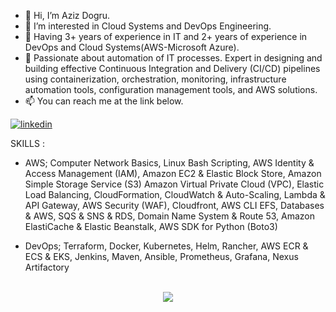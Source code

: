 - 👋 Hi, I’m Aziz Dogru.
- 👀 I’m interested in Cloud Systems and DevOps Engineering.
- 🌱 Having 3+ years of experience in IT and 2+ years of experience in DevOps and Cloud Systems(AWS-Microsoft Azure). 
- 💞️ Passionate about automation of IT processes. Expert in designing and building effective Continuous Integration and Delivery (CI/CD) pipelines using containerization, orchestration, monitoring, infrastructure automation tools, configuration management tools, and AWS solutions. 
- 📫 You can reach me at the link below.

<!---
f4323-Aziz/f4323-Aziz is a ✨ special ✨ repository because its `README.md` (this file) appears on your GitHub profile.
You can click the Preview link to take a look at your changes.
--->


[![linkedin](https://img.shields.io/badge/Linkedin-000000?style=for-the-badge&logo=Linkedin&logoColor=white)](https://www.linkedin.com/in/azizdogru/)


SKILLS : 

- AWS; Computer Network Basics, Linux Bash Scripting, AWS Identity & Access Management (IAM), Amazon EC2 & Elastic Block Store, Amazon Simple Storage Service (S3)
Amazon Virtual Private Cloud (VPC), Elastic Load Balancing, CloudFormation, CloudWatch & Auto-Scaling, Lambda & API Gateway, AWS Security (WAF), Cloudfront, AWS CLI
EFS, Databases & AWS, SQS & SNS & RDS, Domain Name System & Route 53, Amazon ElastiCache & Elastic Beanstalk, AWS SDK for Python (Boto3)

- DevOps; Terraform, Docker, Kubernetes, Helm, Rancher, AWS ECR & ECS & EKS, Jenkins, Maven, Ansible, Prometheus, Grafana, Nexus Artifactory


<br/>  

<div align="center">
<img src="https://komarev.com/ghpvc/?username=f4323-Aziz&&style=flat-square" align="center" />
</div>  
  

<br/>  


<br />
